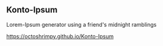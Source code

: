 ## Konto-Ipsum

Lorem-Ipsum generator using a friend's midnight ramblings

https://octoshrimpy.github.io/Konto-Ipsum
